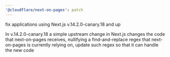 ```yaml
---
'@cloudflare/next-on-pages': patch
---
```


fix applications using Next.js v.14.2.0-canary.18 and up

In v.14.2.0-canary.18 a simple upstream change in Next.js changes the code that
next-on-pages receives, nullifying a find-and-replace regex that next-on-pages
is currently relying on, update such regex so that it can handle the new code
